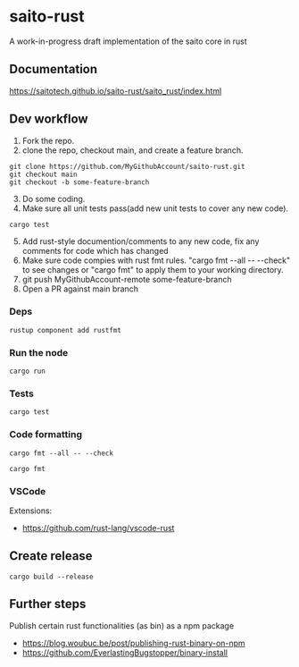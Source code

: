 # saito-rust

A work-in-progress draft implementation of the saito core in rust

## Documentation

https://saitotech.github.io/saito-rust/saito_rust/index.html

## Dev workflow

1) Fork the repo.
2) clone the repo, checkout main, and create a feature branch.
```
git clone https://github.com/MyGithubAccount/saito-rust.git
git checkout main
git checkout -b some-feature-branch
```
3) Do some coding.
4) Make sure all unit tests pass(add new unit tests to cover any new code).
```
cargo test
```
5) Add rust-style documention/comments to any new code, fix any comments for code which has changed
6) Make sure code compies with rust fmt rules. "cargo fmt --all -- --check" to see changes or "cargo fmt" to apply them to your working directory.
7) git push MyGithubAccount-remote some-feature-branch
8) Open a PR against main branch

### Deps

```
rustup component add rustfmt
```

### Run the node

```
cargo run
```

### Tests

```
cargo test
```

### Code formatting
```
cargo fmt --all -- --check
```
```
cargo fmt
```

### VSCode

Extensions:

- https://github.com/rust-lang/vscode-rust

## Create release

```
cargo build --release
```

## Further steps

Publish certain rust functionalities (as bin) as a npm package

- https://blog.woubuc.be/post/publishing-rust-binary-on-npm
- https://github.com/EverlastingBugstopper/binary-install
